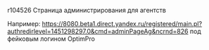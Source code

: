 r104526
Страница администрирования для агентств

Например: https://8080.beta1.direct.yandex.ru/registered/main.pl?authredirlevel=1451298297.0&cmd=adminPageAg&ncrnd=826
под фейковым логином OptimPro
